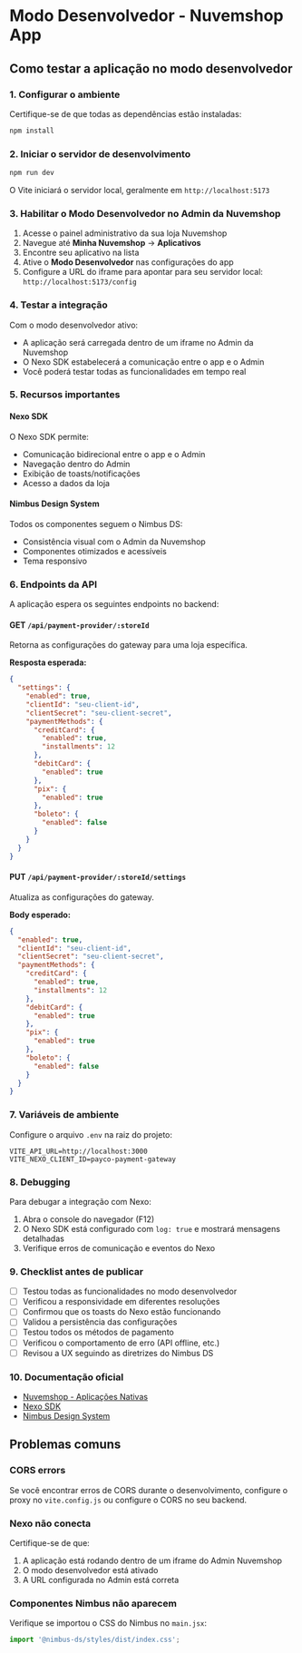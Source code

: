 # Modo Desenvolvedor - Nuvemshop App

## Como testar a aplicação no modo desenvolvedor

### 1. Configurar o ambiente

Certifique-se de que todas as dependências estão instaladas:

```bash
npm install
```

### 2. Iniciar o servidor de desenvolvimento

```bash
npm run dev
```

O Vite iniciará o servidor local, geralmente em `http://localhost:5173`

### 3. Habilitar o Modo Desenvolvedor no Admin da Nuvemshop

1. Acesse o painel administrativo da sua loja Nuvemshop
2. Navegue até **Minha Nuvemshop** → **Aplicativos**
3. Encontre seu aplicativo na lista
4. Ative o **Modo Desenvolvedor** nas configurações do app
5. Configure a URL do iframe para apontar para seu servidor local: `http://localhost:5173/config`

### 4. Testar a integração

Com o modo desenvolvedor ativo:

- A aplicação será carregada dentro de um iframe no Admin da Nuvemshop
- O Nexo SDK estabelecerá a comunicação entre o app e o Admin
- Você poderá testar todas as funcionalidades em tempo real

### 5. Recursos importantes

#### Nexo SDK
O Nexo SDK permite:
- Comunicação bidirecional entre o app e o Admin
- Navegação dentro do Admin
- Exibição de toasts/notificações
- Acesso a dados da loja

#### Nimbus Design System
Todos os componentes seguem o Nimbus DS:
- Consistência visual com o Admin da Nuvemshop
- Componentes otimizados e acessíveis
- Tema responsivo

### 6. Endpoints da API

A aplicação espera os seguintes endpoints no backend:

#### GET `/api/payment-provider/:storeId`
Retorna as configurações do gateway para uma loja específica.

**Resposta esperada:**
```json
{
  "settings": {
    "enabled": true,
    "clientId": "seu-client-id",
    "clientSecret": "seu-client-secret",
    "paymentMethods": {
      "creditCard": {
        "enabled": true,
        "installments": 12
      },
      "debitCard": {
        "enabled": true
      },
      "pix": {
        "enabled": true
      },
      "boleto": {
        "enabled": false
      }
    }
  }
}
```

#### PUT `/api/payment-provider/:storeId/settings`
Atualiza as configurações do gateway.

**Body esperado:**
```json
{
  "enabled": true,
  "clientId": "seu-client-id",
  "clientSecret": "seu-client-secret",
  "paymentMethods": {
    "creditCard": {
      "enabled": true,
      "installments": 12
    },
    "debitCard": {
      "enabled": true
    },
    "pix": {
      "enabled": true
    },
    "boleto": {
      "enabled": false
    }
  }
}
```

### 7. Variáveis de ambiente

Configure o arquivo `.env` na raiz do projeto:

```env
VITE_API_URL=http://localhost:3000
VITE_NEXO_CLIENT_ID=payco-payment-gateway
```

### 8. Debugging

Para debugar a integração com Nexo:

1. Abra o console do navegador (F12)
2. O Nexo SDK está configurado com `log: true` e mostrará mensagens detalhadas
3. Verifique erros de comunicação e eventos do Nexo

### 9. Checklist antes de publicar

- [ ] Testou todas as funcionalidades no modo desenvolvedor
- [ ] Verificou a responsividade em diferentes resoluções
- [ ] Confirmou que os toasts do Nexo estão funcionando
- [ ] Validou a persistência das configurações
- [ ] Testou todos os métodos de pagamento
- [ ] Verificou o comportamento de erro (API offline, etc.)
- [ ] Revisou a UX seguindo as diretrizes do Nimbus DS

### 10. Documentação oficial

- [Nuvemshop - Aplicações Nativas](https://dev.nuvemshop.com.br/docs/applications/native)
- [Nexo SDK](https://github.com/TiendaNube/nexo)
- [Nimbus Design System](https://nimbus.nuvemshop.com.br/)

## Problemas comuns

### CORS errors
Se você encontrar erros de CORS durante o desenvolvimento, configure o proxy no `vite.config.js` ou configure o CORS no seu backend.

### Nexo não conecta
Certifique-se de que:
1. A aplicação está rodando dentro de um iframe do Admin Nuvemshop
2. O modo desenvolvedor está ativado
3. A URL configurada no Admin está correta

### Componentes Nimbus não aparecem
Verifique se importou o CSS do Nimbus no `main.jsx`:
```javascript
import '@nimbus-ds/styles/dist/index.css';
```
